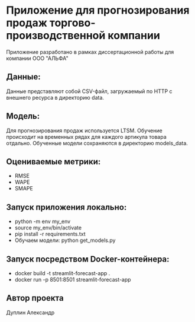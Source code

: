 # Приложение для прогнозирования продаж торгово-производственной компании

Приложение разработано в рамках диссертационной работы для компании ООО "АЛЬФА"

## Данные:

Данные представляют собой CSV-файл, загружаемый по HTTP с внешнего ресурса в директорию data.

## Модель:

Для прогнозирования продаж используется LTSM. 
Обучение происходит на временных рядах для каждого артикула товара отдально. 
Обученные модели сохраняются в директорию models_data.

## Оцениваемые метрики:

- RMSE
- WAPE
- SMAPE

## Запуск приложения локально:
- python -m env my_env
- source my_env/bin/activate
- pip install -r requirements.txt
- Обучаем модели: python get_models.py

## Запуск посредством Docker-контейнера:
- docker build -t streamlit-forecast-app .
- docker run -p 8501:8501 streamlit-forecast-app

## Автор проекта
Дуплин Александр
